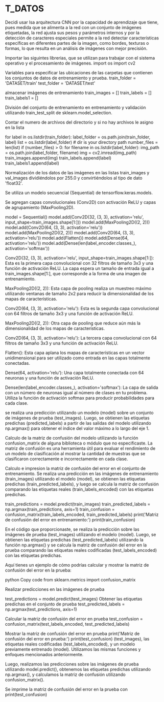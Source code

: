 # T_DATOS
 
Decidi usar lsa arquitectura CNN por la capacidad de aprendizaje que tiene, pues medida que se alimenta a la red con un conjunto de imágenes etiquetadas, la red ajusta sus pesos y parámetros internos y por la detección de caracteres especiales permite a la red detectar características específicas en diferentes partes de la imagen, como bordes, texturas o formas, lo que resulta en un análisis de imágenes con mejor precisión.

Importar las siguintes librerias, que se utilizan para trabajar con el sistema operativo y el procesamiento de imágenes.
import os
import cv2

Variables para especificar las ubicaciones de las carpetas que contienen los conjuntos de datos de entrenamiento y prueba.
train_folder = 'DATASET/train'
test_folder = 'DATASET/test'

almacenar imágenes de entrenamiento
train_images = []
train_labels = []
train_labels1 = []

División del conjunto de entrenamiento en entrenamiento y validación utilizando train_test_split de sklearn.model_selection.

Contar el numero de archivos del directorio y si no hay archivos le asigno en la lista

for label in os.listdir(train_folder):
    label_folder = os.path.join(train_folder, label)
    list = os.listdir(label_folder) # dir is your directory path
    number_files = len(list)
    if (number_files) > 0:
        for filename in os.listdir(label_folder):
            img_path = os.path.join(label_folder, filename)
            img = cv2.imread(img_path)
            train_images.append(img)
            train_labels.append(label)
            train_labels1.append(label)
            
            
Normalización de los datos de las imágenes en las listas train_images y val_images dividiéndolos por 255.0 y convirtiéndolos al tipo de dato 'float32'. 

Se utiliza un modelo secuencial (Sequential) de tensorflow.keras.models.




Se agregan capas convolucionales (Conv2D) con activación ReLU y capas de agrupamiento (MaxPooling2D).

model = Sequential()
model.add(Conv2D(32, (3, 3), activation='relu', input_shape=train_images.shape[1:]))
model.add(MaxPooling2D((2, 2)))
model.add(Conv2D(64, (3, 3), activation='relu'))
model.add(MaxPooling2D((2, 2)))
model.add(Conv2D(64, (3, 3), activation='relu'))
model.add(Flatten())
model.add(Dense(64, activation='relu'))
model.add(Dense(len(label_encoder.classes_), activation='softmax'))

Conv2D(32, (3, 3), activation='relu', input_shape=train_images.shape[1:]): Esta es la primera capa convolucional con 32 filtros de tamaño 3x3 y una función de activación ReLU. La capa espera un tamaño de entrada igual a train_images.shape[1:], que corresponde a la forma de una imagen de entrenamiento.

MaxPooling2D((2, 2)): Esta capa de pooling realiza un muestreo máximo utilizando ventanas de tamaño 2x2 para reducir la dimensionalidad de los mapas de características.

Conv2D(64, (3, 3), activation='relu'): Esta es la segunda capa convolucional con 64 filtros de tamaño 3x3 y una función de activación ReLU.

MaxPooling2D((2, 2)): Otra capa de pooling que reduce aún más la dimensionalidad de los mapas de características.

Conv2D(64, (3, 3), activation='relu'): La tercera capa convolucional con 64 filtros de tamaño 3x3 y una función de activación ReLU.

Flatten(): Esta capa aplana los mapas de características en un vector unidimensional para ser utilizado como entrada en las capas totalmente conectadas.

Dense(64, activation='relu'): Una capa totalmente conectada con 64 neuronas y una función de activación ReLU.

Dense(len(label_encoder.classes_), activation='softmax'): La capa de salida con un número de neuronas igual al número de clases en tu problema. Utiliza la función de activación softmax para producir probabilidades para cada clase.

se realiza una predicción utilizando un modelo (model) sobre un conjunto de imágenes de prueba (test_images). Luego, se obtienen las etiquetas predichas (predicted_labels) a partir de las salidas del modelo utilizando np.argmax() para obtener el índice del valor máximo a lo largo del eje 1.


Calculo de la matriz de confusión del modelo utilizando la función confusion_matrix de alguna biblioteca o módulo que no especificaste. La matriz de confusión es una herramienta útil para evaluar el rendimiento de un modelo de clasificación al mostrar la cantidad de muestras que se clasificaron correctamente e incorrectamente en cada clase.


Calculo e impresion la matriz de confusión del error en el conjunto de entrenamiento. Se realiza una predicción en las imágenes de entrenamiento (train_images) utilizando el modelo (model), se obtienen las etiquetas predichas (train_predicted_labels), y luego se calcula la matriz de confusión comparando las etiquetas reales (train_labels_encoded) con las etiquetas predichas.

train_predictions = model.predict(train_images)
train_predicted_labels = np.argmax(train_predictions, axis=1)
train_confusion = confusion_matrix(train_labels_encoded, train_predicted_labels)
print('Matriz de confusión del error en entrenamiento:')
print(train_confusion)


En el código que proporcionaste, se realiza la predicción sobre las imágenes de prueba (test_images) utilizando el modelo (model). Luego, se obtienen las etiquetas predichas (test_predicted_labels) utilizando la función np.argmax() y se calcula la matriz de confusión del error en la prueba comparando las etiquetas reales codificadas (test_labels_encoded) con las etiquetas predichas.

Aquí tienes un ejemplo de cómo podrías calcular y mostrar la matriz de confusión del error en la prueba:

python
Copy code
from sklearn.metrics import confusion_matrix

Realizar predicciones en las imágenes de prueba

test_predictions = model.predict(test_images)
Obtener las etiquetas predichas en el conjunto de prueba
test_predicted_labels = np.argmax(test_predictions, axis=1)

Calcular la matriz de confusión del error en prueba
test_confusion = confusion_matrix(test_labels_encoded, test_predicted_labels)

Mostrar la matriz de confusión del error en prueba
print('Matriz de confusión del error en prueba:')
print(test_confusion)
(test_images), las etiquetas reales codificadas (test_labels_encoded), y un modelo previamente entrenado (model). Utilizamos las mismas funciones y enfoques mencionados anteriormente.

Luego, realizamos las predicciones sobre las imágenes de prueba utilizando model.predict(), obtenemos las etiquetas predichas utilizando np.argmax(), y calculamos la matriz de confusión utilizando confusion_matrix().

Se imprime la matriz de confusión del error en la prueba con print(test_confusion)
